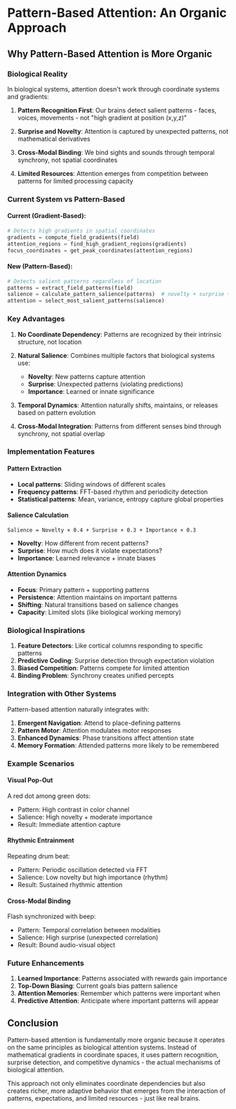 # Pattern-Based Attention: An Organic Approach

## Why Pattern-Based Attention is More Organic

### Biological Reality

In biological systems, attention doesn't work through coordinate systems and gradients:

1. **Pattern Recognition First**: Our brains detect salient patterns - faces, voices, movements - not "high gradient at position (x,y,z)"

2. **Surprise and Novelty**: Attention is captured by unexpected patterns, not mathematical derivatives

3. **Cross-Modal Binding**: We bind sights and sounds through temporal synchrony, not spatial coordinates

4. **Limited Resources**: Attention emerges from competition between patterns for limited processing capacity

### Current System vs Pattern-Based

#### Current (Gradient-Based):
```python
# Detects high gradients in spatial coordinates
gradients = compute_field_gradients(field)
attention_regions = find_high_gradient_regions(gradients)
focus_coordinates = get_peak_coordinates(attention_regions)
```

#### New (Pattern-Based):
```python
# Detects salient patterns regardless of location
patterns = extract_field_patterns(field)
salience = calculate_pattern_salience(patterns)  # novelty + surprise + importance
attention = select_most_salient_patterns(salience)
```

### Key Advantages

1. **No Coordinate Dependency**: Patterns are recognized by their intrinsic structure, not location

2. **Natural Salience**: Combines multiple factors that biological systems use:
   - **Novelty**: New patterns capture attention
   - **Surprise**: Unexpected patterns (violating predictions)
   - **Importance**: Learned or innate significance

3. **Temporal Dynamics**: Attention naturally shifts, maintains, or releases based on pattern evolution

4. **Cross-Modal Integration**: Patterns from different senses bind through synchrony, not spatial overlap

### Implementation Features

#### Pattern Extraction
- **Local patterns**: Sliding windows of different scales
- **Frequency patterns**: FFT-based rhythm and periodicity detection
- **Statistical patterns**: Mean, variance, entropy capture global properties

#### Salience Calculation
```
Salience = Novelty × 0.4 + Surprise × 0.3 + Importance × 0.3
```

- **Novelty**: How different from recent patterns?
- **Surprise**: How much does it violate expectations?
- **Importance**: Learned relevance + innate biases

#### Attention Dynamics
- **Focus**: Primary pattern + supporting patterns
- **Persistence**: Attention maintains on important patterns
- **Shifting**: Natural transitions based on salience changes
- **Capacity**: Limited slots (like biological working memory)

### Biological Inspirations

1. **Feature Detectors**: Like cortical columns responding to specific patterns
2. **Predictive Coding**: Surprise detection through expectation violation
3. **Biased Competition**: Patterns compete for limited attention
4. **Binding Problem**: Synchrony creates unified percepts

### Integration with Other Systems

Pattern-based attention naturally integrates with:

1. **Emergent Navigation**: Attend to place-defining patterns
2. **Pattern Motor**: Attention modulates motor responses
3. **Enhanced Dynamics**: Phase transitions affect attention state
4. **Memory Formation**: Attended patterns more likely to be remembered

### Example Scenarios

#### Visual Pop-Out
A red dot among green dots:
- Pattern: High contrast in color channel
- Salience: High novelty + moderate importance
- Result: Immediate attention capture

#### Rhythmic Entrainment
Repeating drum beat:
- Pattern: Periodic oscillation detected via FFT
- Salience: Low novelty but high importance (rhythm)
- Result: Sustained rhythmic attention

#### Cross-Modal Binding
Flash synchronized with beep:
- Pattern: Temporal correlation between modalities
- Salience: High surprise (unexpected correlation)
- Result: Bound audio-visual object

### Future Enhancements

1. **Learned Importance**: Patterns associated with rewards gain importance
2. **Top-Down Biasing**: Current goals bias pattern salience
3. **Attention Memories**: Remember which patterns were important when
4. **Predictive Attention**: Anticipate where important patterns will appear

## Conclusion

Pattern-based attention is fundamentally more organic because it operates on the same principles as biological attention systems. Instead of mathematical gradients in coordinate spaces, it uses pattern recognition, surprise detection, and competitive dynamics - the actual mechanisms of biological attention.

This approach not only eliminates coordinate dependencies but also creates richer, more adaptive behavior that emerges from the interaction of patterns, expectations, and limited resources - just like real brains.